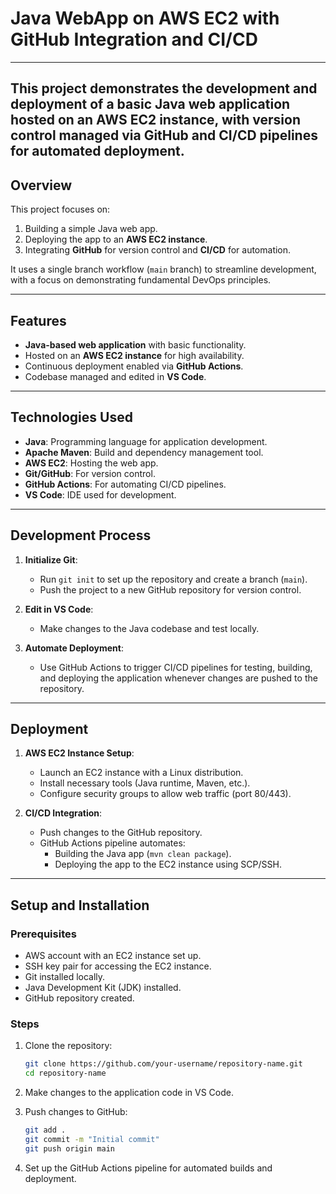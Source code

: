 # Java WebApp on AWS EC2 with GitHub Integration and CI/CD
---
This project demonstrates the development and deployment of a **basic Java web application** hosted on an **AWS EC2 instance**, with version control managed via **GitHub** and CI/CD pipelines for automated deployment.
---

## Overview

This project focuses on:
1. Building a simple Java web app.
2. Deploying the app to an **AWS EC2 instance**.
3. Integrating **GitHub** for version control and **CI/CD** for automation.

It uses a single branch workflow (`main` branch) to streamline development, with a focus on demonstrating fundamental DevOps principles.

---

## Features
- **Java-based web application** with basic functionality.
- Hosted on an **AWS EC2 instance** for high availability.
- Continuous deployment enabled via **GitHub Actions**.
- Codebase managed and edited in **VS Code**.

---

## Technologies Used
- **Java**: Programming language for application development.
- **Apache Maven**: Build and dependency management tool.
- **AWS EC2**: Hosting the web app.
- **Git/GitHub**: For version control.
- **GitHub Actions**: For automating CI/CD pipelines.
- **VS Code**: IDE used for development.

---

## Development Process

1. **Initialize Git**:
   - Run `git init` to set up the repository and create a branch (`main`).
   - Push the project to a new GitHub repository for version control.

2. **Edit in VS Code**:
   - Make changes to the Java codebase and test locally.

3. **Automate Deployment**:
   - Use GitHub Actions to trigger CI/CD pipelines for testing, building, and deploying the application whenever changes are pushed to the repository.

---

## Deployment

1. **AWS EC2 Instance Setup**:
   - Launch an EC2 instance with a Linux distribution.
   - Install necessary tools (Java runtime, Maven, etc.).
   - Configure security groups to allow web traffic (port 80/443).

2. **CI/CD Integration**:
   - Push changes to the GitHub repository.
   - GitHub Actions pipeline automates:
     - Building the Java app (`mvn clean package`).
     - Deploying the app to the EC2 instance using SCP/SSH.

---

## Setup and Installation

### Prerequisites
- AWS account with an EC2 instance set up.
- SSH key pair for accessing the EC2 instance.
- Git installed locally.
- Java Development Kit (JDK) installed.
- GitHub repository created.

### Steps
1. Clone the repository:
   ```bash
   git clone https://github.com/your-username/repository-name.git
   cd repository-name
   ```

2. Make changes to the application code in VS Code.

3. Push changes to GitHub:
   ```bash
   git add .
   git commit -m "Initial commit"
   git push origin main
   ```

4. Set up the GitHub Actions pipeline for automated builds and deployment.
